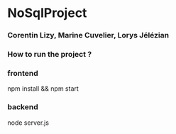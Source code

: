 # NoSqlProject 
### Corentin Lizy, Marine Cuvelier, Lorys Jélézian

### How to run the project ? 

### frontend
npm install &&
npm start 

### backend
node server.js